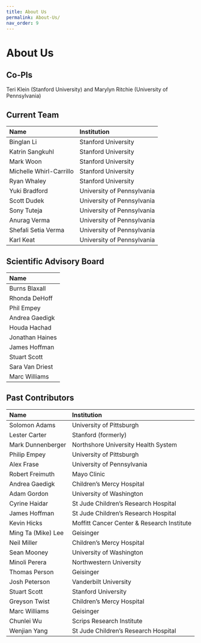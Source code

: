 ```yaml
---
title: About Us
permalink: About-Us/
nav_order: 9
---
```

# About Us

## Co-PIs

Teri Klein (Stanford University) and Marylyn Ritchie (University of Pennsylvania)

## Current Team

| Name                    | Institution |
|:------------------------|:------------|
| Binglan Li              | Stanford University |
| Katrin Sangkuhl         | Stanford University |
| Mark Woon               | Stanford University |  
| Michelle Whirl-Carrillo | Stanford University |
| Ryan Whaley             | Stanford University |
| Yuki Bradford           | University of Pennsylvania |
| Scott Dudek             | University of Pennsylvania |
| Sony Tuteja             | University of Pennsylvania |
| Anurag Verma            | University of Pennsylvania |
| Shefali Setia Verma     | University of Pennsylvania |
| Karl Keat               | University of Pennsylvania |


## Scientific Advisory Board

| Name |
|:-----|
|Burns Blaxall |
|Rhonda DeHoff |
|Phil Empey |
|Andrea Gaedigk |
|Houda Hachad |
|Jonathan Haines |
|James Hoffman |
|Stuart Scott|
|Sara Van Driest |
|Marc Williams | 


## Past Contributors

| Name | Institution |
|:-----|:------------|
|Solomon Adams| University of Pittsburgh |
|Lester Carter | Stanford (formerly) |
|Mark Dunnenberger| Northshore University Health System |
|Philip Empey| University of Pittsburgh |
|Alex Frase| University of Pennsylvania |
|Robert Freimuth | Mayo Clinic |
|Andrea Gaedigk| Children’s Mercy Hospital |
|Adam Gordon | University of Washington |
|Cyrine Haidar | St Jude Children’s Research Hospital |
|James Hoffman| St Jude Children’s Research Hospital |
|Kevin Hicks | Moffitt Cancer Center & Research Institute |
|Ming Ta (Mike) Lee | Geisinger |
|Neil Miller| Children’s Mercy Hospital |
|Sean Mooney | University of Washington |
|Minoli Perera |  Northwestern University |
|Thomas Person | Geisinger |
|Josh Peterson | Vanderbilt University |
|Stuart Scott | Stanford University |
|Greyson Twist | Children’s Mercy Hospital|
|Marc Williams | Geisinger |
|Chunlei Wu | Scrips Research Institute |
|Wenjian Yang | St Jude Children’s Research Hospital |
